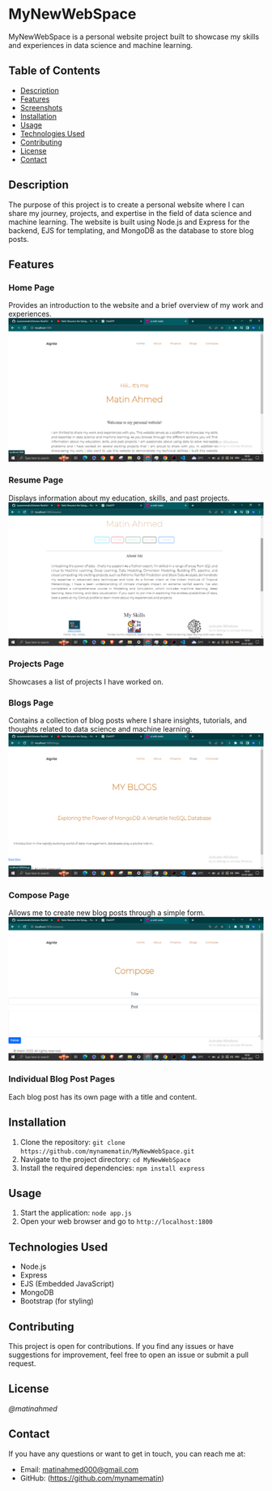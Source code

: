 # MyNewWebSpace

MyNewWebSpace is a personal website project built to showcase my skills and experiences in data science and machine learning.

## Table of Contents
- [Description](#description)
- [Features](#features)
- [Screenshots](#screenshots)
- [Installation](#installation)
- [Usage](#usage)
- [Technologies Used](#technologies-used)
- [Contributing](#contributing)
- [License](#license)
- [Contact](#contact)

## Description
The purpose of this project is to create a personal website where I can share my journey, projects, and expertise in the field of data science and machine learning. The website is built using Node.js and Express for the backend, EJS for templating, and MongoDB as the database to store blog posts.


## Features
### Home Page
Provides an introduction to the website and a brief overview of my work and experiences.
![](public/home.png)

### Resume Page
Displays information about my education, skills, and past projects.
![](public/resume.png)

### Projects Page
Showcases a list of projects I have worked on.

### Blogs Page
Contains a collection of blog posts where I share insights, tutorials, and thoughts related to data science and machine learning.
![](public/blogs.png)

### Compose Page
Allows me to create new blog posts through a simple form.
![](public/compose.png)

### Individual Blog Post Pages
Each blog post has its own page with a title and content.

## Installation
1. Clone the repository: `git clone https://github.com/mynamematin/MyNewWebSpace.git`
2. Navigate to the project directory: `cd MyNewWebSpace`
3. Install the required dependencies: `npm install express`

## Usage
1. Start the application: `node app.js`
2. Open your web browser and go to `http://localhost:1800`

## Technologies Used
- Node.js
- Express
- EJS (Embedded JavaScript)
- MongoDB
- Bootstrap (for styling)

## Contributing
This project is open for contributions. If you find any issues or have suggestions for improvement, feel free to open an issue or submit a pull request.

## License
_@matinahmed_

## Contact
If you have any questions or want to get in touch, you can reach me at:
- Email: matinahmed000@gmail.com
- GitHub: (https://github.com/mynamematin)
